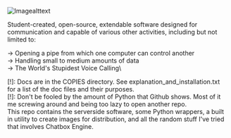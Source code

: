 ![Imagealttext](https://media.discordapp.net/attachments/755174018663055483/851306563365109820/unknown.png)

Student-created, open-source, extendable software designed for communication and capable of various other activities, including but not limited to:

-> Opening a pipe from which one computer can control another\
-> Handling small to medium amounts of data\
-> The World's Stupidest Voice Calling\

[!]: Docs are in the COPIES directory. See explanation_and_installation.txt for a list of the doc files and their purposes.\
[!]: Don't be fooled by the amount of Python that Github shows. Most of it me screwing around and being too lazy to open another repo.\
This repo contains the serverside software, some Python wrappers, a built in utility to create images for distribution, and all the random stuff I've tried that involves Chatbox Engine.